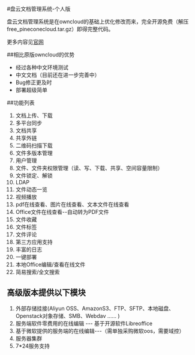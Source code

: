 #盘云文档管理系统-个人版

盘云文档管理系统是在owncloud的基础上优化修改而来，完全开源免费（解压free_pineconecloud.tar.gz）即得完整代码。

更多内容见[官网](http://www.panyun.io/)

##相比原版owncloud的优势

* 经过各种中文环境测试
* 中文文档（目前还在进一步完善中）
* Bug修正更及时
* 部署超级简单

##功能列表

1. 文档上传、下载
1. 多平台同步
1. 文档共享
1. 共享外链
1. 二维码扫描下载
1. 文件多版本管理
1. 用户管理
1. 文件、文件夹权限管理（读、写、下载、共享、空间容量限制）
1. 文件锁定、解锁
1. LDAP
1. 文件动态一览
1. 视频播放
1. pdf在线查看、图片在线查看、文本文件在线查看
1. Office文件在线查看--自动转为PDF文件
1. 文件收藏
1. 文件标签
1. 文件评论
1. 第三方应用支持
1. 丰富的日志
1. 一键部署
1. 本地Office编辑/查看在线文件
1. 简易搜索/全文搜索

## 高级版本提供以下模块

1. 外部存储挂接(Aliyun OSS、AmazonS3、FTP、SFTP、本地磁盘、Openstack对象存储、SMB、Webdav …… )
1. 服务端软件零费用的在线编辑 --- 基于开源软件Libreoffice
1. 基于微软提供的服务端的在线编辑---（需单独采购微软oos，需要域控）
1. 服务器集群
1. 7*24服务支持


